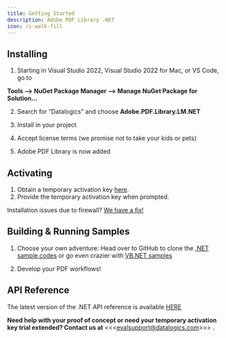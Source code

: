 ```yaml
---
title: Getting Started
description: Adobe PDF Library .NET
icon: ri:walk-fill
---
```


## **Installing**

1. Starting in Visual Studio 2022, Visual Studio 2022 for Mac, or VS Code, go to

**Tools --> NuGet Package Manager --> Manage NuGet Package for Solution...**

2. Search for “Datalogics” and choose **Adobe.PDF.Library.LM.NET**

3) Install in your project

4. Accept license terms (we promise not to take your kids or pets)

5) Adobe PDF Library is now added

## **Activating**

1. Obtain a temporary activation key [here](https://www.datalogics.com/pdf-sdk-free-trial).
2. Provide the temporary activation key when prompted.

Installation issues due to firewall? [We have a fix!](/adobe-pdf-library/dot-net/firewall-issues)

## **Building & Running Samples**

1. Choose your own adventure: Head over to GitHub to clone the [.NET sample codes](https://github.com/datalogics/apdfl-csharp-dotnet-samples) or go even crazier with [VB.NET samples](https://github.com/datalogics/apdfl-vb-dotnet-samples)

2) Develop your PDF workflows!

## API Reference

The latest version of the .NET API reference is available [HERE](https://docs.datalogics.com/apdfl18/DotNet/APDFL18.0.5PlusP1p/index.html)

**Need help with your proof of concept or need your temporary activation key trial extended? Contact us at** <<<evalsupport@datalogics.com&#x3E;>> **.**
